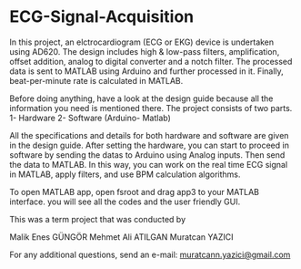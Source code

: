 # ECG-Signal-Acquisition
In this project, an elctrocardiogram (ECG or EKG) device is undertaken using AD620. 
The design includes high &amp; low-pass filters, amplification, offset addition, analog to digital converter and a notch filter. 
The processed data is sent to MATLAB using Arduino and further processed in it. Finally, beat-per-minute rate is calculated in MATLAB.


Before doing anything, have a look at the design guide because all the information you need is mentioned there. 
The project consists of two parts. 
1- Hardware
2- Software (Arduino- Matlab)

All the specifications and details for both hardware and software are given in the design guide.
After setting the hardware, you can start to proceed in software by sending the datas to Arduino using Analog inputs. 
Then send the data to MATLAB. In this way, you can work on the real time ECG signal in MATLAB, apply filters, 
and use BPM calculation algorithms.

To open MATLAB app, open fsroot and drag app3 to your MATLAB interface. you will see all the codes and the user friendly GUI.

This was a term project that was conducted by

Malik Enes GÜNGÖR
Mehmet Ali ATILGAN
Muratcan YAZICI

For any additional questions, send an e-mail: muratcann.yazici@gmail.com
